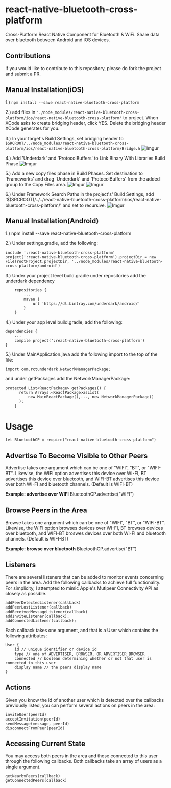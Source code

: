 # react-native-bluetooth-cross-platform
Cross-Platform React Native Component for Bluetooth &amp; WiFi. Share data over bluetooth between Android and iOS devices.

## Contributions
If you would like to contribute to this repository, please do fork the project and submit a PR.

## Manual Installation(iOS)
1.) `npm install --save react-native-bluetooth-cross-platform`  

2.) add files in `'./node_modules/react-native-bluetooth-cross-platform/ios/react-native-bluetooth-cross-platform'` to project. When XCode asks to create bridging header, click YES. Delete the bridging header XCode generates for you.

3.) In your target's Build Settings, set bridging header to `$SRCROOT/../node_modules/react-native-bluetooth-cross-platform/ios/react-native-bluetooth-cross-platform/Bridge.h`
![Imgur](http://i.imgur.com/h2DohGp.png)

4.) Add 'Underdark' and 'ProtocolBuffers' to Link Binary With Libraries Build Phase
![Imgur](http://i.imgur.com/VgiOG2F.png)

5.) Add a new copy files phase in Build Phases. Set destination to 'Frameworks' and drag 'Underdark' and 'ProtocolBuffers' from the added group to the Copy Files area.
![Imgur](http://i.imgur.com/hRDFFrX.png)
![Imgur](http://i.imgur.com/Eu4wA0s.png)

6.) Under Framework Search Paths in the project's' Build Settings, add '$(SRCROOT)/../../react-native-bluetooth-cross-platform/ios/react-native-bluetooth-cross-platform/' and set to recursive.
![Imgur](http://i.imgur.com/gTmAojX.png)

## Manual Installation(Android)
1.) npm install --save react-native-bluetooth-cross-platform

2.) Under settings.gradle, add the following:
```
include ':react-native-bluetooth-cross-platform'
project(':react-native-bluetooth-cross-platform').projectDir = new File(rootProject.projectDir, '../node_modules/react-native-bluetooth-cross-platform/android')
```

3.) Under your project level build.gradle under repositories add the underdark dependency
```
    repositories {
		...
        maven {
            url 'https://dl.bintray.com/underdark/android/'
        }
    }
```

4.) Under your app level build.gradle, add the following: 
```
dependencies {
    ...
    compile project(':react-native-bluetooth-cross-platform')
}
```

5.) Under MainApplication.java add the following import to the top of the file:
```
import com.rctunderdark.NetworkManagerPackage;
```
and under getPackages add the NetworkManagerPackage:
```
protected List<ReactPackage> getPackages() {
      return Arrays.<ReactPackage>asList(
          new MainReactPackage(),..., new NetworkManagerPackage()
      );
    }
```

# Usage
```
let BluetoothCP = require("react-native-bluetooth-cross-platform")
```
## Advertise To Become Visible to Other Peers
Advertise takes one argument which can be one of "WIFI", "BT", or "WIFI-BT". Likewise, the WIFI option advertises this device over WI-FI, BT advertises this device over bluetooth, and WIFI-BT advertises this device over both WI-FI and bluetooth channels. (Default is WIFI-BT)

**Example: advertise over WIFI**
BluetoothCP.advertise("WIFI")

## Browse Peers in the Area
Browse takes one argument which can be one of "WIFI", "BT", or "WIFI-BT". Likewise, the WIFI option browses devices over WI-FI, BT browses devices over bluetooth, and WIFI-BT broswes devices over both WI-FI and bluetooth channels. (Default is WIFI-BT)

**Example: browse over bluetooth**
BluetoothCP.advertise("BT")

## Listeners
There are several listeners that can be added to monitor events concerning peers in the area. Add the following callbacks to achieve full functionality. For simplicity, I attempted to mimic Apple's Mutipeer Connectivity API as closely as possible.
```
addPeerDetectedListener(callback)
addPeerLostListener(callback)
addReceivedMessageListener(callback)
addInviteListener(callback);
addConnectedListener(callback);
```
Each callback takes one argument, and that is a User which contains the following attributes:
```
User {
	id // unique identifier or device id
    type // one of ADVERTISER, BROWSER, OR ADVERTISER_BROWSER
    connected // boolean determining whether or not that user is connected to this user
    display name // the peers display name
}
```
## Actions
Given you know the id of another user which is detected over the callbacks previously listed, you can perform several actions on peers in the area:
```
inviteUser(peerId)
acceptInvitation(peerId)
sendMessage(message, peerId)
disconnectFromPeer(peerId)
 ```
## Accessing Current State
You may access both peers in the area and those connected to this user through the following callbacks. Both callbacks take an array of users as a single argument.
```
getNearbyPeers(callback)
getConnectedPeers(callback)
```
